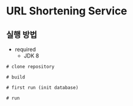 # URL Shortening Service

## 실행 방법

* required
    * JDK 8 

```shell
# clone repository

# build 

# first run (init database)

# run 

```